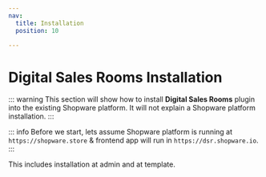```yaml
---
nav:
  title: Installation
  position: 10

---
```


# Digital Sales Rooms Installation

::: warning
This section will show how to install **Digital Sales Rooms** plugin into the existing Shopware platform. It will not explain a Shopware platform installation.
:::

::: info
Before we start, lets assume Shopware platform is running at `https://shopware.store` & frontend app will run in `https://dsr.shopware.io`.
:::

This includes installation at admin and at template.
